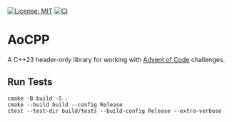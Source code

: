 [![License: MIT](https://img.shields.io/badge/License-MIT-green.svg)](https://opensource.org/licenses/MIT)
[![CI](https://github.com/PotatoMaster101/aocpp/actions/workflows/cicd.yml/badge.svg?branch=main)](https://github.com/PotatoMaster101/aocpp/actions/workflows/cicd.yml)

# AoCPP
A C++23 header-only library for working with [Advent of Code](https://adventofcode.com/) challenges.

## Run Tests
```shell
cmake -B build -S .
cmake --build build --config Release
ctest --test-dir build/tests --build-config Release --extra-verbose
```
